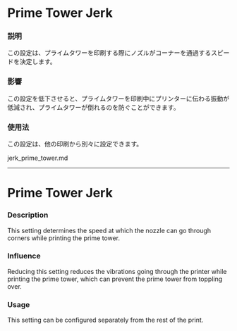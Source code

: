 Prime Tower Jerk
====
### **説明**
この設定は、プライムタワーを印刷する際にノズルがコーナーを通過するスピードを決定します。

### **影響**
この設定を低下させると、プライムタワーを印刷中にプリンターに伝わる振動が低減され、プライムタワーが倒れるのを防ぐことができます。

### **使用法**
この設定は、他の印刷から別々に設定できます。

jerk_prime_tower.md

----

Prime Tower Jerk
====
### **Description**
This setting determines the speed at which the nozzle can go through corners while printing the prime tower.

### **Influence**
Reducing this setting reduces the vibrations going through the printer while printing the prime tower, which can prevent the prime tower from toppling over.

### **Usage**
This setting can be configured separately from the rest of the print.
